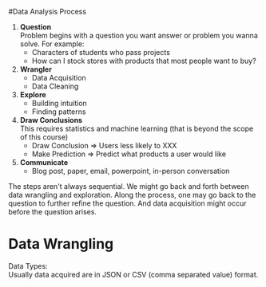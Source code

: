 <!--
.. title: Intro to DA - Data Analysis Process
.. slug: 1-data_analysis_process
.. date: 2016-10-14 13:57:55 UTC+08:00
.. tags:
.. category:
.. link:
.. description:
.. type: text
-->

#Data Analysis Process

1. **Question**    
    Problem begins with a question you want answer or problem you wanna solve.  For example:    
    - Characters of students who pass projects
    - How can I stock stores with products that most people want to buy?
2. **Wrangler**    
    - Data Acquisition   
    - Data Cleaning   
3. **Explore**   
    - Building intuition
    - Finding patterns
4. **Draw Conclusions**     
    This requires statistics and machine learning (that is beyond the scope of this course)
    - Draw Conclusion => Users less likely to XXX
    - Make Prediction => Predict what products a user would like
5. **Communicate**  
    - Blog post, paper, email, powerpoint, in-person conversation

The steps aren't always sequential.  We might go back and forth between data wrangling and exploration.  Along the process, one may go back to the question to further refine the question.  And data acquisition might occur before the question arises.


# Data Wrangling
Data Types:   
Usually data acquired are in JSON or CSV (comma separated value) format.    
